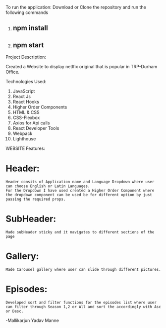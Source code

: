 To run the application:
Download or Clone the repository and run the following commands

1) ## npm install
2) ## npm start

Project Description: 

Created a Website to display netlfix original that is popular in TRP-Durham Office.

Technologies Used:

1) JavaScript
2) React Js
3) React Hooks
4) Higher Order Components
3) HTML & CSS
4) CSS-Flexbox
5) Axios for Api calls
6) React Developer Tools
7) Webpack 
8) Lighthouse

WEBSITE Features:

# Header: 
	Header consits of Application name and Language Dropdown where user can choose English or Latin Languages.
	For the Dropdown I have used created a Higher Order Component where the dropdown component can be used be for different option by just passing the required props.
# SubHeader:
	Made subHeader sticky and it navigates to different sections of the page
# Gallery:
	Made Carousel gallery where user can slide through different pictures.
# Episodes:
	Developed sort and filter functions for the episodes list where user can filter through Season 1,2 or All and sort the accordingly with Asc or Desc.


-Mallikarjun Yadav Manne
